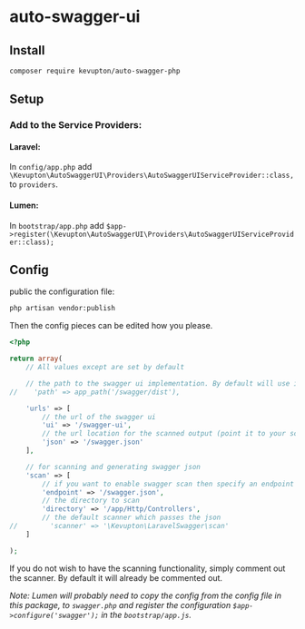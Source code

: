 # auto-swagger-ui

## Install
```bash
composer require kevupton/auto-swagger-php
```

## Setup

### Add to the Service Providers:
#### Laravel:
In `config/app.php` add `\Kevupton\AutoSwaggerUI\Providers\AutoSwaggerUIServiceProvider::class,` to `providers`.

#### Lumen:
In `bootstrap/app.php` add `$app->register(\Kevupton\AutoSwaggerUI\Providers\AutoSwaggerUIServiceProvider::class);`


## Config

public the configuration file:

```bash
php artisan vendor:publish
```
Then the config pieces can be edited how you please.
```php
<?php

return array(
    // All values except are set by default

    // the path to the swagger ui implementation. By default will use its own swagger ui
//    'path' => app_path('/swagger/dist'),

    'urls' => [
        // the url of the swagger ui
        'ui' => '/swagger-ui',
        // the url location for the scanned output (point it to your scan endpoint
        'json' => '/swagger.json'
    ],

    // for scanning and generating swagger json
    'scan' => [
        // if you want to enable swagger scan then specify an endpoint
        'endpoint' => '/swagger.json',
        // the directory to scan
        'directory' => '/app/Http/Controllers',
        // the default scanner which passes the json
//        'scanner' => '\Kevupton\LaravelSwagger\scan'
    ]

);
```

If you do not wish to have the scanning functionality, simply comment out the scanner. By default it will already 
be commented out.

*Note: Lumen will probably need to copy the config from the config file in this package, to `swagger.php` and 
register the configuration `$app->configure('swagger');` in the `bootstrap/app.js`.*